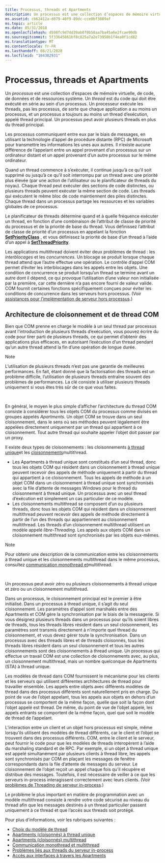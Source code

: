 ```yaml
---
title: Processus, threads et Apartments
description: Un processus est une collection d’espaces de mémoire virtuelle, de code, de données et de ressources système.
ms.assetid: cb62412a-d079-40f9-89dc-cce0bf3889af
ms.topic: article
ms.date: 05/31/2018
ms.openlocfilehash: d598fc9d7dd39ab070b58aa7ba45a6e2fcae90db
ms.sourcegitcommit: 5f33645661bf8c825a7a2e73950b1f4ea0f1cd82
ms.translationtype: MT
ms.contentlocale: fr-FR
ms.lasthandoff: 08/21/2020
ms.locfileid: "104382931"
---
```

# <a name="processes-threads-and-apartments"></a>Processus, threads et Apartments

Un *processus* est une collection d’espaces de mémoire virtuelle, de code, de données et de ressources système. Un *thread* est du code qui doit être exécuté en série au sein d’un processus. Un processeur exécute les threads, pas les processus, de sorte que chaque application a au moins un processus, et un processus a toujours au moins un thread d’exécution, appelé thread principal. Un processus peut avoir plusieurs threads en plus du thread principal.

Les processus communiquent entre eux par le biais de messages, en utilisant la technologie d’appel de procédure distante (RPC) de Microsoft pour transmettre les informations les unes aux autres. Il n’existe aucune différence de l’appelant entre un appel provenant d’un processus sur un ordinateur distant et un appel provenant d’un autre processus sur le même ordinateur.

Quand un thread commence à s’exécuter, il continue jusqu’à ce qu’il soit supprimé ou jusqu’à ce qu’il soit interrompu par un thread avec une priorité plus élevée (par une action de l’utilisateur ou le planificateur de threads du noyau). Chaque thread peut exécuter des sections de code distinctes, ou plusieurs threads peuvent exécuter la même section de code. Les threads qui exécutent le même bloc de code maintiennent des piles distinctes. Chaque thread dans un processus partage les ressources et les variables globales de ce processus.

Le planificateur de threads détermine quand et à quelle fréquence exécuter un thread, en fonction d’une combinaison de l’attribut de classe de priorité du processus et de la priorité de base du thread. Vous définissez l’attribut de classe de priorité d’un processus en appelant la fonction [**SetPriorityClass**](/windows/desktop/api/processthreadsapi/nf-processthreadsapi-setpriorityclass) , et vous définissez la priorité de base d’un thread à l’aide d’un appel à [**SetThreadPriority**](/windows/desktop/api/processthreadsapi/nf-processthreadsapi-setthreadpriority).

Les applications multithread doivent éviter deux problèmes de thread : les *interblocages* et les *concurrences*. Un blocage se produit lorsque chaque thread attend que l’autre effectue une opération. Le contrôle d’appel COM permet d’éviter les interblocages dans les appels entre les objets. Une condition de concurrence se produit lorsqu’un thread se termine avant un autre dont il dépend, ce qui provoque l’utilisation d’une valeur non initialisée par la première, car cette dernière n’a pas encore fourni de valeur valide. COM fournit certaines fonctions spécifiquement conçues pour éviter les conditions de concurrence dans les serveurs hors processus. (Voir [assistances pour l’implémentation de serveur hors processus](out-of-process-server-implementation-helpers.md).)

## <a name="the-apartment-and-the-com-threading-architecture"></a>Architecture de cloisonnement et de thread COM

Bien que COM prenne en charge le modèle à un seul thread par processus avant l’introduction de plusieurs threads d’exécution, vous pouvez écrire du code pour tirer parti de plusieurs threads, ce qui permet d’obtenir des applications plus efficaces, en autorisant l’exécution d’un thread pendant qu’un autre thread attend la fin d’une opération de longue durée.

> [!Note]  
> L’utilisation de plusieurs threads n’est pas une garantie de meilleures performances. En fait, étant donné que la factorisation des threads est un problème difficile, l’utilisation de plusieurs threads entraîne souvent des problèmes de performances. La clé consiste à utiliser plusieurs threads uniquement si vous êtes très sûr de ce que vous faites.

 

En général, le moyen le plus simple d’afficher l’architecture du thread COM consiste à considérer tous les objets COM du processus comme divisés en groupes appelés *Apartments*. Un objet COM se trouve dans un seul cloisonnement, dans le sens où ses méthodes peuvent légalement être appelées directement uniquement par un thread qui appartient à ce cloisonnement. Tout autre thread qui souhaite appeler l’objet doit passer par un proxy.

Il existe deux types de cloisonnements : les cloisonnements [à thread unique](single-threaded-apartments.md)et les [cloisonnements](multithreaded-apartments.md)multithread.

-   Les Apartments à thread unique sont constitués d’un seul thread, donc tous les objets COM qui résident dans un cloisonnement à thread unique peuvent recevoir des appels de méthode uniquement à partir du thread qui appartient à ce cloisonnement. Tous les appels de méthode à un objet COM dans un cloisonnement à thread unique sont synchronisés avec la file d’attente de messages Windows pour le thread du cloisonnement à thread unique. Un processus avec un seul thread d’exécution est simplement un cas particulier de ce modèle.
-   Les cloisonnements multithread se composent d’un ou plusieurs threads, donc tous les objets COM qui résident dans un cloisonnement multithread peuvent recevoir des appels de méthode directement à partir de l’un des threads qui appartiennent au cloisonnement multithread. Les threads d’un cloisonnement multithread utilisent un modèle appelé *libre-Threading*. Les appels aux objets COM dans un cloisonnement multithread sont synchronisés par les objets eux-mêmes.

> [!Note]  
> Pour obtenir une description de la communication entre les cloisonnements à thread unique et les cloisonnements multithread dans le même processus, consultez [communication monothread et](single-threaded-and-multithreaded-communication.md)multithread.

 

Un processus peut avoir zéro ou plusieurs cloisonnements à thread unique et zéro ou un cloisonnement multithread.

Dans un processus, le cloisonnement principal est le premier à être initialisé. Dans un processus à thread unique, il s’agit du seul cloisonnement. Les paramètres d’appel sont marshalés entre des Apartments et COM gère la synchronisation par le biais de la messagerie. Si vous désignez plusieurs threads dans un processus pour qu’ils soient libres de threads, tous les threads libres résident dans un seul cloisonnement, les paramètres sont transmis directement à n’importe quel thread du cloisonnement, et vous devez gérer toute la synchronisation. Dans un processus avec des threads libres et de threads cloisonnés, tous les threads libres résident dans un seul cloisonnement et tous les autres cloisonnements sont des cloisonnements à thread unique. Un processus qui effectue un travail COM est une collection de cloisonnements avec, au plus, un cloisonnement multithread, mais un nombre quelconque de Apartments (STA) à thread unique.

Les modèles de thread dans COM fournissent le mécanisme pour les clients et les serveurs qui utilisent différentes architectures de thread pour travailler ensemble. Les appels entre objets avec différents modèles de thread dans des processus différents sont naturellement pris en charge. Du point de vue de l’objet appelant, tous les appels aux objets en dehors d’un processus se comportent de la même façon, quelle que soit la façon dont l’objet appelé est thread. De même, du point de vue de l’objet appelé, les appels entrants se comportent de la même façon, quel que soit le modèle de thread de l’appelant.

L’interaction entre un client et un objet hors processus est simple, même lorsqu’ils utilisent des modèles de thread différents, car le client et l’objet se trouvent dans des processus différents. COM, entre le client et le serveur, peut fournir le code pour que les modèles de threads interopèrent à l’aide du marshaling standard et de RPC. Par exemple, si un objet à thread unique est appelé simultanément par plusieurs clients à thread libre, les appels sont synchronisés par COM en plaçant les messages de fenêtre correspondants dans la file d’attente de messages du serveur. Le cloisonnement de l’objet reçoit un appel chaque fois qu’il récupère et distribue des messages. Toutefois, il est nécessaire de veiller à ce que les serveurs in-process interagissent correctement avec leurs clients. (Voir [problèmes de Threading de serveur in-process](in-process-server-threading-issues.md).)

Le problème le plus important en matière de programmation avec un modèle multithread consiste à rendre votre code sécurisé au niveau du thread afin que les messages destinés à un thread particulier passent uniquement à ce thread et que l’accès aux threads soit protégé.

Pour plus d'informations, voir les rubriques suivantes :

-   [Choix du modèle de thread](choosing-the-threading-model.md)
-   [Apartments (cloisonnés) à thread unique](single-threaded-apartments.md)
-   [Apartments (cloisonnés) multithread](multithreaded-apartments.md)
-   [Communication monothread et multithread](single-threaded-and-multithreaded-communication.md)
-   [Problèmes liés aux threads du serveur in-process](in-process-server-threading-issues.md)
-   [Accès aux interfaces à travers les Apartments](accessing-interfaces-across-apartments.md)

 

 